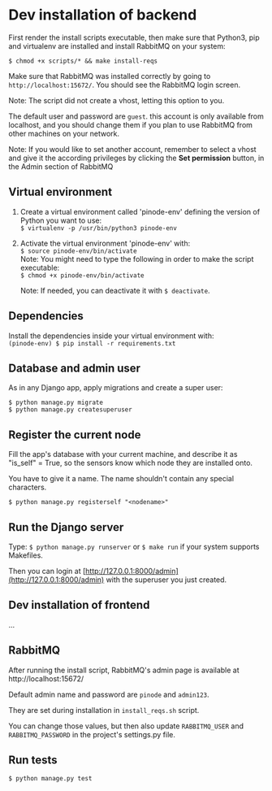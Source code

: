 # Dev installation of backend

First render the install scripts executable, then make sure that Python3, pip and virtualenv are installed and install RabbitMQ on your system:

```shell
$ chmod +x scripts/* && make install-reqs
```

Make sure that RabbitMQ was installed correctly by going to `http://localhost:15672/`. You should see the RabbitMQ login screen.

Note: The script did not create a vhost, letting this option to you.

The default user and password are `guest`. this account is only available from localhost, and you should change them if you plan to use RabbitMQ from other machines on your network.

Note: If you would like to set another account, remember to select a vhost and give it the according privileges by clicking the **Set permission** button, in the Admin section of RabbitMQ

## Virtual environment

1. Create a virtual environment called 'pinode-env' defining the version of Python you want to use:\
`$ virtualenv -p /usr/bin/python3 pinode-env`

2. Activate the virtual environment 'pinode-env' with:\
`$ source pinode-env/bin/activate`\
Note: You might need to type the following in order to make the script executable:\
`$ chmod +x pinode-env/bin/activate`

    Note: If needed, you can deactivate it with `$ deactivate`.

## Dependencies
Install the dependencies inside your virtual environment with:\
`(pinode-env) $ pip install -r requirements.txt`


## Database and admin user
As in any Django app, apply migrations and create a super user:
```shell
$ python manage.py migrate
$ python manage.py createsuperuser
```

## Register the current node
Fill the app's database with your current machine, and describe it as "is_self" = True, so the sensors know which node they are installed onto.

You have to give it a name. The name shouldn't contain any special characters.

```shell
$ python manage.py registerself "<nodename>"
```

## Run the Django server
Type: `$ python manage.py runserver` or `$ make run` if your system supports Makefiles.

Then you can login at [http://127.0.0.1:8000/admin](http://127.0.0.1:8000/admin) with the superuser you just created.

## Dev installation of frontend

...

## RabbitMQ
After running the install script, RabbitMQ's admin page is available at http://localhost:15672/

Default admin name and password are `pinode` and `admin123`.

They are set during installation in `install_reqs.sh` script.
 
You can change those values, but then also update `RABBITMQ_USER` and `RABBITMQ_PASSWORD` in the project's settings.py file.

## Run tests
`$ python manage.py test`